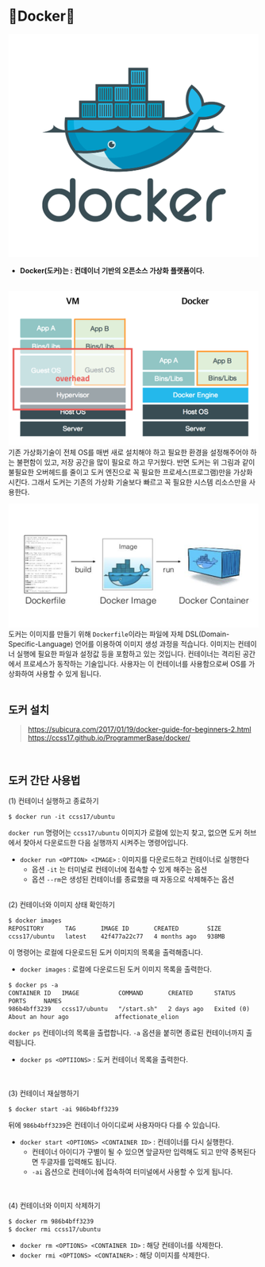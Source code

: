 # 🐳Docker🐳
![docker](img/docker-logo.png)
- **Docker(도커)는 : 컨데이너 기반의 오픈소스 가상화 플랫폼이다.**
<br><br>

![vm-docker](img/vm-vs-docker.png)<br>
기존 가상화기술이 전체 OS를 매번 새로 설치해야 하고 필요한 환경을 설정해주어야 하는 불편함이 있고, 저장 공간을 많이 필요로 하고 무거웠다. 반면 도커는 위 그림과 같이 불필요한 오버헤드를 줄이고 도커 엔진으로 꼭 필요한 프로세스(프로그램)만을 가상화시킨다. 그래서 도커는 기존의 가상화 기술보다 빠르고 꼭 필요한 시스템 리소스만을 사용한다.<br>


![img](img/1_p8k1b2DZTQEW_yf0hYniXw.png)<br>
도커는 이미지를 만들기 위해 `Dockerfile`이라는 파일에 자체 DSL(Domain-Specific-Language) 언어를 이용하여 이미지 생성 과정을 적습니다. 이미지는 컨테이너 실행에 필요한 파일과 설정값 등을 포함하고 있는 것입니다. 컨테이너는 격리된 공간에서 프로세스가 동작하는 기술입니다. 사용자는 이 컨테이너를 사용함으로써 OS를 가상화하여 사용할 수 있게 됩니다.
<br><br> 
## 도커 설치
> https://subicura.com/2017/01/19/docker-guide-for-beginners-2.html
> https://ccss17.github.io/ProgrammerBase/docker/

<br>
 
## 도커 간단 사용법

(1) 컨테이너 실행하고 종료하기

```shell
$ docker run -it ccss17/ubuntu
```
`docker run` 명령어는 `ccss17/ubuntu` 이미지가 로컬에 있는지 찾고, 없으면 도커 허브에서 찾아서 다운로드한 다음 실행까지 시켜주는 명령어입니다.
- `docker run <OPTION> <IMAGE>` : 이미지를 다운로드하고 컨테이너로 실행한다
  - 옵션 `-it` 는 터미널로 컨테이너에 접속할 수 있게 해주는 옵션
  - 옵션 `--rm`은 생성된 컨테이너를 종료했을 때 자동으로 삭제해주는 옵션 
<br><br>

(2) 컨테이너와 이미지 상태 확인하기

```shell
$ docker images
REPOSITORY      TAG       IMAGE ID       CREATED        SIZE
ccss17/ubuntu   latest    42f477a22c77   4 months ago   938MB
```
이 명령어는 로컬에 다운로드된 도커 이미지의 목록을 출력해줍니다.
- `docker images` : 로컬에 다운로드된 도커 이미지 목록을 출력한다.
  
```shell
$ docker ps -a
CONTAINER ID   IMAGE           COMMAND       CREATED      STATUS                         PORTS     NAMES
986b4bff3239   ccss17/ubuntu   "/start.sh"   2 days ago   Exited (0) About an hour ago             affectionate_elion
```
`docker ps` 컨테이너의 목록을 출렵합니다. `-a` 옵션을 붙히면 종료된 컨테이너까지 출력됩니다.
- `docker ps <OPTIIONS>` : 도커 컨테이너 목록을 출력한다.

<br><br> 
(3) 컨테이너 재실행하기
```shell
$ docker start -ai 986b4bff3239
```
뒤에 `986b4bff3239`은 컨테이너 아이디로써 사용자마다 다를 수 있습니다.
- `docker start <OPTIONS> <CONTAINER ID>` : 컨테이너를 다시 실행한다.
  - 컨테이너 아이디가 구별이 될 수 있으면 앞글자만 입력해도 되고 만약 중복된다면 두글자를 입력해도 됩니다.
  - `-ai` 옵션으로 컨테이너에 접속하여 터미널에서 사용할 수 있게 됩니다.


<br><br> 
(4) 컨테이너와 이미지 삭제하기
```shell
$ docker rm 986b4bff3239
$ docker rmi ccss17/ubuntu
```
- `docker rm <OPTIONS> <CONTAINER ID>` : 해당 컨테이너를 삭제한다.
- `docker rmi <OPTIONS> <CONTAINER>` : 해당 이미지를 삭제한다.

